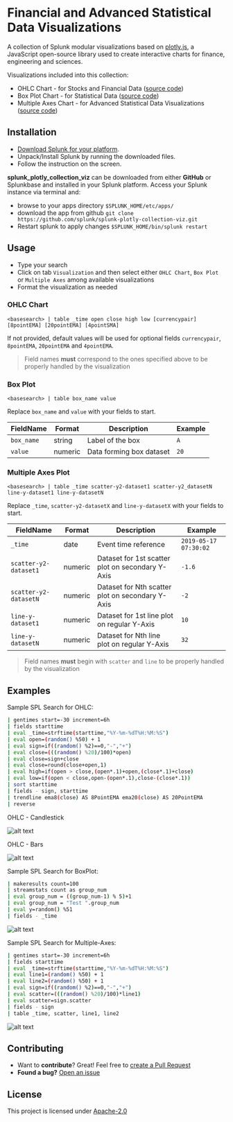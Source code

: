 # Financial and Advanced Statistical Data Visualizations
A collection of Splunk modular visualizations based on [plotly.js](https://github.com/plotly/plotly.js/), a JavaScript open-source library used to create interactive charts for finance, engineering and sciences.

Visualizations included into this collection:
* OHLC Chart -  for Stocks and Financial Data    ([source code](appserver/static/visualizations/ohlc/src/visualization_source.js))
* Box Plot Chart - for Statistical Data    ([source code](appserver/static/visualizations/boxplot/src/visualization_source.js))
* Multiple Axes Chart - for Advanced Statistical Data Visualizations    ([source code](appserver/static/visualizations/multiple-axes/src/visualization_source.js))

## Installation
- [Download Splunk for your platform](http://www.splunk.com/download?r=productOverview).
- Unpack/Install Splunk by running the downloaded files.
- Follow the instruction on the screen.

**splunk_plotly_collection_viz** can be downloaded from either **GitHub** or Splunkbase and installed in your Splunk platform. Access your Splunk instance via terminal and:
- browse to your apps directory `$SPLUNK_HOME/etc/apps/`
- download the app from github `git clone https://github.com/splunk/splunk-plotly-collection-viz.git`
- Restart splunk to apply changes `$SPLUNK_HOME/bin/splunk restart`

## Usage
* Type your search
* Click on tab `Visualization` and then select either `OHLC Chart`, `Box Plot` or `Multiple Axes` among available visualizations
* Format the visualization as needed

### OHLC Chart
`<basesearch> | table _time open close high low [currencypair] [8pointEMA] [20pointEMA] [4pointSMA]`

If not provided, default values will be used for optional fields `currencypair`, `8pointEMA`, `20pointEMA` and `4pointEMA`.

> Field names **must** correspond to the ones specified above to be properly handled by the visualization

### Box Plot
`<basesearch> | table box_name value`

Replace `box_name` and `value` with your fields to start.

| FieldName   | Format  | Description              | Example   |
|-------------|---------|--------------------------|-----------|
| `box_name`  | string  | Label of the box         | `A`       |
| `value`     | numeric | Data forming box dataset | `20`      |

### Multiple Axes Plot
`<basesearch> | table _time scatter-y2-dataset1 scatter-y2_datasetN line-y-dataset1 line-y-datasetN`

Replace `_time`, `scatter-y2-datasetX` and `line-y-datasetX` with your fields to start.

| FieldName              | Format  | Description                                  | Example               |
|------------------------|---------|----------------------------------------------|-----------------------|
| `_time`                | date    | Event time reference                         | `2019-05-17 07:30:02` |
| `scatter-y2-dataset1`  | numeric | Dataset for 1st scatter plot on secondary Y-Axis | `-1.6`            |
| `scatter-y2-datasetN`  | numeric | Dataset for Nth scatter plot on secondary Y-Axis | `-2`              |
| `line-y-dataset1`      | numeric | Dataset for 1st line plot on regular Y-Axis      | `10`              |
| `line-y-datasetN`      | numeric | Dataset for Nth line plot on regular Y-Axis      | `32`              |

> Field names **must** begin with `scatter` and `line` to be properly handled by the visualization

## Examples
Sample SPL Search for OHLC:

```sh
| gentimes start=-30 increment=6h
| fields starttime
| eval _time=strftime(starttime,"%Y-%m-%dT%H:%M:%S") 
| eval open=(random() %50) + 1
| eval sign=if((random() %2)==0,"-","+")
| eval close=(((random() %20)/100)*open)
| eval close=sign+close
| eval close=round(close+open,1)
| eval high=if(open > close,(open*.1)+open,(close*.1)+close)
| eval low=if(open < close,open-(open*.1),close-(close*.1))
| sort starttime 
| fields - sign, starttime
| trendline ema8(close) AS 8PointEMA ema20(close) AS 20PointEMA 
| reverse
```

OHLC - Candlestick

![alt text](OHLC_candlestick.png "OHLC Chart - Candlestick")

OHLC - Bars

![alt text](OHLC_bars.png "OHLC Chart - Bars")

Sample SPL Search for BoxPlot:

```sh
| makeresults count=100
| streamstats count as group_num
| eval group_num = ((group_num-1) % 5)+1
| eval group_num = "Test ".group_num 
| eval y=random() %51
| fields - _time
```

![alt text](boxplot_chart.png "Boxplot Chart")

Sample SPL Search for Multiple-Axes:
```sh
| gentimes start=-30 increment=6h
| fields starttime
| eval _time=strftime(starttime,"%Y-%m-%dT%H:%M:%S") 
| eval line1=(random() %50) + 1 
| eval line2=(random() %50) + 1 
| eval sign=if((random() %2)==0,"-","+") 
| eval scatter=(((random() %20)/100)*line1) 
| eval scatter=sign.scatter
| fields - sign
| table _time, scatter, line1, line2
```

![alt text](MultipleAxes_plot.png "Multiple Axes Plot")

## Contributing
* Want to **contribute**? Great! Feel free to [create a Pull Request](https://github.com/splunk/splunk-plotly-collection-viz/pulls)
* **Found a bug?** [Open an issue](https://github.com/splunk/splunk-plotly-collection-viz/issues/new)

## License
This project is licensed under [Apache-2.0](LICENSE.md)
